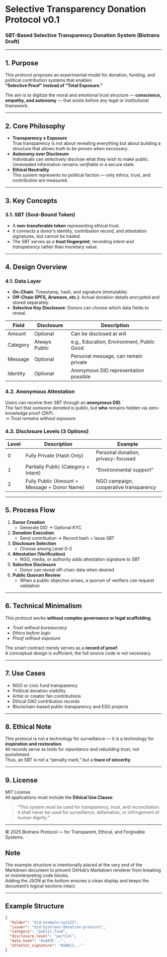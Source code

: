 # Selective Transparency Donation Protocol v0.1
### SBT-Based Selective Transparency Donation System (Biotrans Draft)

---

## 1. Purpose
This protocol proposes an experimental model for donation, funding, and political contribution systems that enables  
**“Selective Proof” instead of “Total Exposure.”**  

The aim is to digitize the moral and emotional trust structure — **conscience, empathy, and autonomy** — that exists before any legal or institutional framework.

---

## 2. Core Philosophy
- **Transparency ≠ Exposure**  
  True transparency is not about revealing everything but about building a structure that allows *truth to be proven when necessary*.
- **Autonomy over Disclosure**  
  Individuals can selectively disclose what they wish to make public.  
  Unrevealed information remains *verifiable* in a secure state.
- **Ethical Neutrality**  
  This system represents no political faction — only ethics, trust, and contribution are measured.

---

## 3. Key Concepts

### 3.1. SBT (Soul-Bound Token)
- A **non-transferable token** representing ethical trust.  
- It connects a donor’s identity, contribution record, and attestation signatures, but cannot be traded.  
- The SBT serves as a **trust fingerprint**, recording *intent and transparency* rather than monetary value.

---

## 4. Design Overview

### 4.1. Data Layer
- **On-Chain**: Timestamp, hash, and signature (immutable).  
- **Off-Chain (IPFS, Arweave, etc.)**: Actual donation details encrypted and stored separately.  
- **Selective Key Disclosure**: Donors can choose which data fields to reveal.

| Field | Disclosure | Description |
|-------|-------------|-------------|
| Amount | Optional | Can be disclosed at will |
| Category | Always Public | e.g., Education, Environment, Public Good |
| Message | Optional | Personal message, can remain private |
| Identity | Optional | Anonymous DID representation possible |

### 4.2. Anonymous Attestation
Users can receive their SBT through an **anonymous DID**.  
The fact that *someone donated* is public, but **who** remains hidden via zero-knowledge proof (ZKP).  
→ *Trust remains without exposure.*

### 4.3. Disclosure Levels (3 Options)
| Level | Description | Example |
|--------|--------------|---------|
| 0 | Fully Private (Hash Only) | Personal donation, privacy-focused |
| 1 | Partially Public (Category + Intent) | “Environmental support” |
| 2 | Fully Public (Amount + Message + Donor Name) | NGO campaign, cooperative transparency |

---

## 5. Process Flow
1. **Donor Creation**  
   - Generate DID → Optional KYC  
2. **Donation Execution**  
   - Send contribution → Record hash + Issue SBT  
3. **Disclosure Selection**  
   - Choose among Level 0–2  
4. **Attestation (Verification)**  
   - NGO, media, or authority adds attestation signature to SBT  
5. **Selective Disclosure**  
   - Donor can reveal off-chain data when desired  
6. **Public Quorum Review**  
   - When a public objection arises, a quorum of verifiers can request validation

---

## 6. Technical Minimalism
This protocol works **without complex governance or legal scaffolding**.  
- *Trust without bureaucracy*  
- *Ethics before logic*  
- *Proof without exposure*  

The smart contract merely serves as a **record of proof**.  
A conceptual design is sufficient; the full source code is not necessary.

---

## 7. Use Cases
- NGO or civic fund transparency  
- Political donation visibility  
- Artist or creator fan contributions  
- Ethical DAO contribution records  
- Blockchain-based public transparency and ESG projects

---

## 8. Ethical Note
This protocol is not a technology for surveillance — it is a technology for **inspiration and restoration**.  
All records serve as tools for *repentance and rebuilding trust*, not punishment.  
Thus, an SBT is not a “penalty mark,” but a **trace of sincerity**.

---

## 9. License
MIT License  
All applications must include the **Ethical Use Clause**:

> “This system must be used for transparency, trust, and reconciliation.  
> It shall never be used for surveillance, defamation, or infringement of human dignity.”

---

© 2025 Biotrans Protocol — for Transparent, Ethical, and Forgivable Systems.

## Note
The example structure is intentionally placed at the very end of the Markdown document to prevent GitHub’s Markdown renderer from breaking or misinterpreting code blocks.  
Adding the JSON at the bottom ensures a clean display and keeps the document’s logical sections intact.

---

## Example Structure
```json
{
  "holder": "did:example:xyz123",
  "issuer": "did:biotrans:donation-protocol",
  "category": "public_fund",
  "disclosure_level": "partial",
  "data_hash": "0xA93F...",
  "attestor_signature": "0xB6C1..."
}
